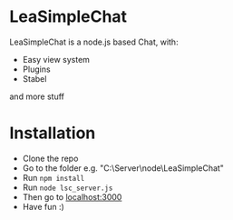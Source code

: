 LeaSimpleChat
=============

LeaSimpleChat is a node.js based Chat, with:

* Easy view system  
* Plugins
* Stabel  

and more stuff


Installation
=============

* Clone the repo
* Go to the folder e.g. "C:\\Server\node\LeaSimpleChat"
* Run <code>npm install</code>
* Run <code>node lsc_server.js</code>
* Then go to [localhost:3000](http://localhost:3000/ "localhost:3000")
* Have fun :)
